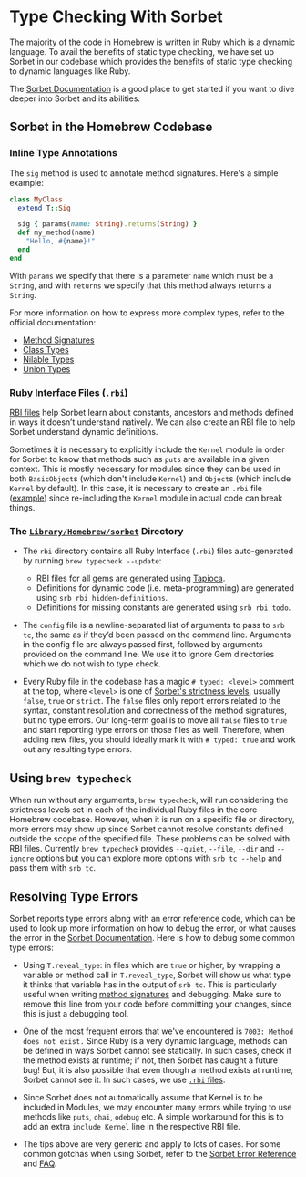 # Type Checking With Sorbet

The majority of the code in Homebrew is written in Ruby which is a dynamic language. To avail the benefits of static type checking, we have set up Sorbet in our codebase which provides the benefits of static type checking to dynamic languages like Ruby.

The [Sorbet Documentation] is a good place to get started if you want to dive deeper into Sorbet and its abilities.

## Sorbet in the Homebrew Codebase

### Inline Type Annotations

The `sig` method is used to annotate method signatures. Here's a simple example:

```ruby
class MyClass
  extend T::Sig

  sig { params(name: String).returns(String) }
  def my_method(name)
    "Hello, #{name}!"
  end
end
```

With `params` we specify that there is a parameter `name` which must be a `String`, and with `returns` we specify that this method always returns a `String`.

For more information on how to express more complex types, refer to the official documentation:

- [Method Signatures](https://sorbet.org/docs/sigs)
- [Class Types](https://sorbet.org/docs/class-types)
- [Nilable Types](https://sorbet.org/docs/nilable-types)
- [Union Types](https://sorbet.org/docs/union-types)

### Ruby Interface Files (`.rbi`)

[RBI files](https://sorbet.org/docs/rbi) help Sorbet learn about constants, ancestors and methods defined in ways it doesn’t understand natively. We can also create an RBI file to help Sorbet understand dynamic definitions.

Sometimes it is necessary to explicitly include the `Kernel` module in order for Sorbet to know that methods such as `puts` are available in a given context. This is mostly necessary for modules since they can be used in both `BasicObject`s (which don't include `Kernel`) and `Object`s (which include `Kernel` by default). In this case, it is necessary to create an `.rbi` file ([example]) since re-including the `Kernel` module in actual code can break things.

[example]: https://github.com/Homebrew/brew/blob/61b79318ed089b5010501e2cbf163fd8e48e2dfc/Library/Homebrew/global.rbi

### The [`Library/Homebrew/sorbet`] Directory

[`Library/Homebrew/sorbet`]: https://github.com/Homebrew/brew/tree/master/Library/Homebrew/sorbet

- The `rbi` directory contains all Ruby Interface (`.rbi`) files auto-generated by running `brew typecheck --update`:

  - RBI files for all gems are generated using [Tapioca](https://github.com/Shopify/tapioca#tapioca).
  - Definitions for dynamic code (i.e. meta-programming) are generated using `srb rbi hidden-definitions`.
  - Definitions for missing constants are generated using `srb rbi todo`.

- The `config` file is a newline-separated list of arguments to pass to `srb tc`, the same as if they’d been passed on the command line. Arguments in the config file are always passed first, followed by arguments provided on the command line. We use it to ignore Gem directories which we do not wish to type check.

- Every Ruby file in the codebase has a magic `# typed: <level>` comment at the top, where `<level>` is one of [Sorbet's strictness levels], usually `false`, `true` or `strict`. The `false` files only report errors related to the syntax, constant resolution and correctness of the method signatures, but no type errors. Our long-term goal is to move all `false` files to `true` and start reporting type errors on those files as well. Therefore, when adding new files, you should ideally mark it with `# typed: true` and work out any resulting type errors.

[Sorbet's strictness levels]: https://sorbet.org/docs/static#file-level-granularity-strictness-levels

## Using `brew typecheck`

When run without any arguments, `brew typecheck`, will run considering the strictness levels set in each of the individual Ruby files in the core Homebrew codebase. However, when it is run on a specific file or directory, more errors may show up since Sorbet cannot resolve constants defined outside the scope of the specified file. These problems can be solved with RBI files. Currently `brew typecheck` provides `--quiet`, `--file`, `--dir` and `--ignore` options but you can explore more options with `srb tc --help` and pass them with `srb tc`.

## Resolving Type Errors

Sorbet reports type errors along with an error reference code, which can be used to look up more information on how to debug the error, or what causes the error in the [Sorbet Documentation]. Here is how to debug some common type errors:

- Using `T.reveal_type`: in files which are `true` or higher, by wrapping a variable or method call in `T.reveal_type`, Sorbet will show us what type it thinks that variable has in the output of `srb tc`. This is particularly useful when writing [method signatures](https://sorbet.org/docs/sigs) and debugging. Make sure to remove this line from your code before committing your changes, since this is just a debugging tool.

- One of the most frequent errors that we've encountered is `7003: Method does not exist.` Since Ruby is a very dynamic language, methods can be defined in ways Sorbet cannot see statically. In such cases, check if the method exists at runtime; if not, then Sorbet has caught a future bug! But, it is also possible that even though a method exists at runtime, Sorbet cannot see it. In such cases, we use [`.rbi` files](#ruby-interface-files-rbi).

- Since Sorbet does not automatically assume that Kernel is to be included in Modules, we may encounter many errors while trying to use methods like `puts`, `ohai`, `odebug` etc. A simple workaround for this is to add an extra `include Kernel` line in the respective RBI file.

- The tips above are very generic and apply to lots of cases. For some common gotchas when using Sorbet, refer to the [Sorbet Error Reference](https://sorbet.org/docs/error-reference) and [FAQ](https://sorbet.org/docs/faq).

[Sorbet Documentation]: https://sorbet.org/docs/overview
